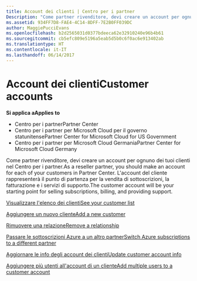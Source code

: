 ```yaml
---
title: Account dei clienti | Centro per i partner
Description: "Come partner rivenditore, devi creare un account per ognuno dei tuoi clienti nel Centro per i partner. L&quot;account del cliente rappresenterà il punto di partenza per la vendita di sottoscrizioni, la fatturazione e i servizi di supporto."
ms.assetid: 934FF7D8-FAE4-4C14-8DFF-7E2B0FF039DC
author: MaggiePucciEvans
ms.openlocfilehash: b2d2565031d0377bdeeca62e32910240e96b4b61
ms.sourcegitcommit: cb5efc809e5196a5eab5d5b0c6f0ac6e913402ab
ms.translationtype: HT
ms.contentlocale: it-IT
ms.lasthandoff: 06/14/2017
---
```

# <a name="customer-accounts"></a><span data-ttu-id="b11d9-104">Account dei clienti</span><span class="sxs-lookup"><span data-stu-id="b11d9-104">Customer accounts</span></span>

**<span data-ttu-id="b11d9-105">Si applica a</span><span class="sxs-lookup"><span data-stu-id="b11d9-105">Applies to</span></span>**

-  <span data-ttu-id="b11d9-106">Centro per i partner</span><span class="sxs-lookup"><span data-stu-id="b11d9-106">Partner Center</span></span>
-  <span data-ttu-id="b11d9-107">Centro per i partner per Microsoft Cloud per il governo statunitense</span><span class="sxs-lookup"><span data-stu-id="b11d9-107">Partner Center for Microsoft Cloud for US Government</span></span>
-  <span data-ttu-id="b11d9-108">Centro per i partner per Microsoft Cloud Germania</span><span class="sxs-lookup"><span data-stu-id="b11d9-108">Partner Center for Microsoft Cloud Germany</span></span>

<span data-ttu-id="b11d9-109">Come partner rivenditore, devi creare un account per ognuno dei tuoi clienti nel Centro per i partner.</span><span class="sxs-lookup"><span data-stu-id="b11d9-109">As a reseller partner, you should make an account for each of your customers in Partner Center.</span></span> <span data-ttu-id="b11d9-110">L'account del cliente rappresenterà il punto di partenza per la vendita di sottoscrizioni, la fatturazione e i servizi di supporto.</span><span class="sxs-lookup"><span data-stu-id="b11d9-110">The customer account will be your starting point for selling subscriptions, billing, and providing support.</span></span>

[<span data-ttu-id="b11d9-111">Visualizzare l'elenco dei clienti</span><span class="sxs-lookup"><span data-stu-id="b11d9-111">See your customer list</span></span>](see-your-customer-list.md)

[<span data-ttu-id="b11d9-112">Aggiungere un nuovo cliente</span><span class="sxs-lookup"><span data-stu-id="b11d9-112">Add a new customer</span></span>](add-a-new-customer.md)

[<span data-ttu-id="b11d9-113">Rimuovere una relazione</span><span class="sxs-lookup"><span data-stu-id="b11d9-113">Remove a relationship</span></span>](remove-a-relationship.md)

[<span data-ttu-id="b11d9-114">Passare le sottoscrizioni Azure a un altro partner</span><span class="sxs-lookup"><span data-stu-id="b11d9-114">Switch Azure subscriptions to a different partner</span></span>](switch-azure-subscriptions-to-a-different-partner.md)

[<span data-ttu-id="b11d9-115">Aggiornare le info degli account dei clienti</span><span class="sxs-lookup"><span data-stu-id="b11d9-115">Update customer account info</span></span>](update-customer-account-info.md)

[<span data-ttu-id="b11d9-116">Aggiungere più utenti all'account di un cliente</span><span class="sxs-lookup"><span data-stu-id="b11d9-116">Add multiple users to a customer account</span></span>](adding-multiple-users-to-a-customer-account.md)

